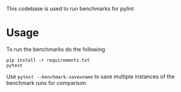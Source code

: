 This codebase is used to run benchmarks for pylint

# Usage

To run the benchmarks do the following

```
pip install -r requirements.txt
pytest
```

Use `pytest --benchmark-save=name` to save multiple instances of the benchmark runs for comparison
